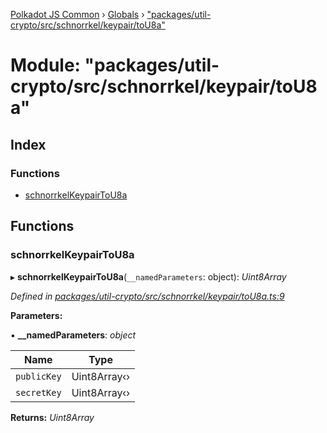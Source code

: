 [Polkadot JS Common](../README.md) › [Globals](../globals.md) › ["packages/util-crypto/src/schnorrkel/keypair/toU8a"](_packages_util_crypto_src_schnorrkel_keypair_tou8a_.md)

# Module: "packages/util-crypto/src/schnorrkel/keypair/toU8a"

## Index

### Functions

* [schnorrkelKeypairToU8a](_packages_util_crypto_src_schnorrkel_keypair_tou8a_.md#schnorrkelkeypairtou8a)

## Functions

###  schnorrkelKeypairToU8a

▸ **schnorrkelKeypairToU8a**(`__namedParameters`: object): *Uint8Array*

*Defined in [packages/util-crypto/src/schnorrkel/keypair/toU8a.ts:9](https://github.com/polkadot-js/common/blob/f5acd602/packages/util-crypto/src/schnorrkel/keypair/toU8a.ts#L9)*

**Parameters:**

▪ **__namedParameters**: *object*

Name | Type |
------ | ------ |
`publicKey` | Uint8Array‹› |
`secretKey` | Uint8Array‹› |

**Returns:** *Uint8Array*

